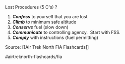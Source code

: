 Lost Procedures (5 C's)
?
1.  **_Confess_** to yourself that you are lost
2.  **_Climb_** to minimum safe altitude
3.  **_Conserve_** fuel (slow down)
4.  **_Communicate_** to controlling agency.  Start with FSS.
5.  **_Comply_** with instructions (fuel permitting)
<!--SR:!2022-10-01,3,250-->

Source: [[Air Trek North FIA Flashcards]]

#airtreknorth-flashcards/fia